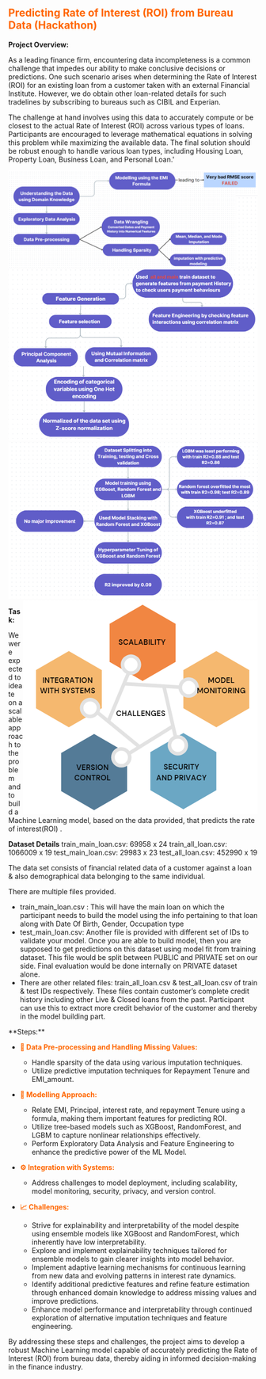 ## <span style="color:#ff6600">Predicting Rate of Interest (ROI) from Bureau Data (Hackathon)</span>
**Project Overview:**

As a leading finance firm, encountering data incompleteness is a common challenge that impedes our ability to make conclusive decisions or predictions. One such scenario arises when determining the Rate of Interest (ROI) for an existing loan from a customer taken with an external Financial Institute. However, we do obtain other loan-related details for such tradelines by subscribing to bureaus such as CIBIL and Experian.

The challenge at hand involves using this data to accurately compute or be closest to the actual Rate of Interest (ROI) across various types of loans. Participants are encouraged to leverage mathematical equations in solving this problem while maximizing the available data. The final solution should be robust enough to handle various loan types, including Housing Loan, Property Loan, Business Loan, and Personal Loan.'

<img src="step-1.png" alt="Step 1" />
<img src="step-2.png" alt="Step 1" />
<img src="step-3.png" alt="Step 1" />
<img src="challenges.png" align="right" alt="Step 1" />



**Task:**

We were expected to ideate on a scalable approach to the problem and to build a Machine Learning model, based on the data provided, that predicts the rate of interest(ROI) . 

**Dataset Details**
train_main_loan.csv:  69958 x 24
train_all_loan.csv: 1066009 x 19
test_main_loan.csv: 29983 x 23
test_all_loan.csv: 452990 x 19

The data set consists of financial related data of a customer against a loan & also demographical data belonging to the same individual.

There are multiple files provided.
<ul>
<li>train_main_loan.csv : This will have the main loan on which the participant needs to build the model using the info pertaining to that loan along with Date Of Birth, Gender, Occupation type</li>

<li>test_main_loan.csv: Another file is provided with different set of IDs to validate your model. Once you are able to build model, then you are supposed to get predictions on this dataset using model fit from training dataset. This file would be split between PUBLIC and PRIVATE set on our side. Final evaluation would be done internally on PRIVATE dataset alone.

<li>There are other related files: train_all_loan.csv & test_all_loan.csv of train & test IDs respectively. These files contain customer’s complete credit history including other Live & Closed loans from the past. Participant can use this to extract more credit behavior of the customer and thereby in the model building part.</li>
</ul>
**Steps:**

- <span style="color:#ff6600">**📅 Data Pre-processing and Handling Missing Values:**</span>
    - Handle sparsity of the data using various imputation techniques.
    - Utilize predictive imputation techniques for Repayment Tenure and EMI_amount.
  
- <span style="color:#ff6600">**🎯 Modelling Approach:**</span>
    - Relate EMI, Principal, interest rate, and repayment Tenure using a formula, making them important features for predicting ROI.
    - Utilize tree-based models such as XGBoost, RandomForest, and LGBM to capture nonlinear relationships effectively.
    - Perform Exploratory Data Analysis and Feature Engineering to enhance the predictive power of the ML Model.

- <span style="color:#ff6600">**⚙️ Integration with Systems:**</span>
    - Address challenges to model deployment, including scalability, model monitoring, security, privacy, and version control.

- <span style="color:#ff6600">**📈 Challenges:**</span>
    - Strive for explainability and interpretability of the model despite using ensemble models like XGBoost and RandomForest, which inherently have low interpretability.
    - Explore and implement explainability techniques tailored for ensemble models to gain clearer insights into model behavior.
    - Implement adaptive learning mechanisms for continuous learning from new data and evolving patterns in interest rate dynamics.
    - Identify additional predictive features and refine feature estimation through enhanced domain knowledge to address missing values and improve predictions.
    - Enhance model performance and interpretability through continued exploration of alternative imputation techniques and feature engineering.

By addressing these steps and challenges, the project aims to develop a robust Machine Learning model capable of accurately predicting the Rate of Interest (ROI) from bureau data, thereby aiding in informed decision-making in the finance industry.
